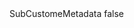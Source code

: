 <?xml version="1.0" encoding="UTF-8"?>
<CustomMetadata xmlns="http://soap.sforce.com/2006/04/metadata">
    <label>SubCustomeMetadata</label>
    <protected>false</protected>
</CustomMetadata>
